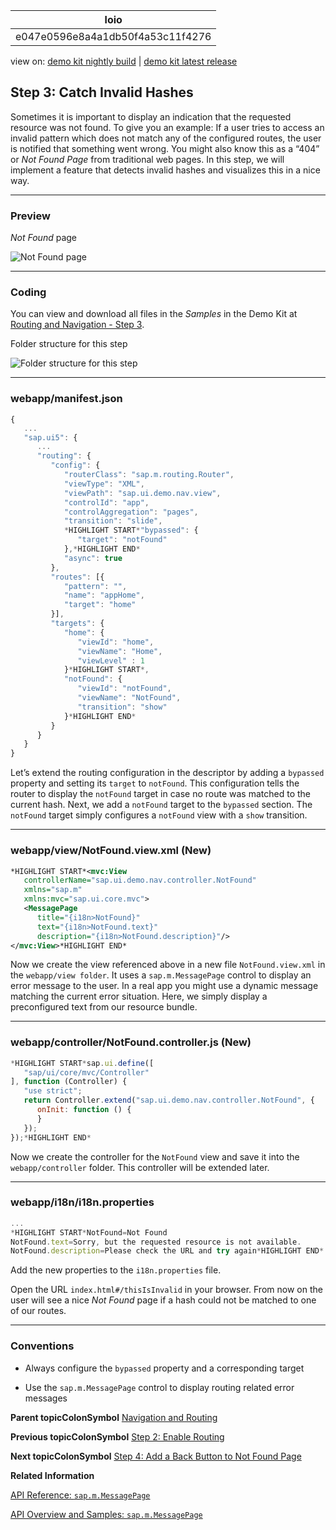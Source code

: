 <!-- loioe047e0596e8a4a1db50f4a53c11f4276 -->

| loio |
| -----|
| e047e0596e8a4a1db50f4a53c11f4276 |

<div id="loio">

view on: [demo kit nightly build](https://openui5nightly.hana.ondemand.com/#/topic/e047e0596e8a4a1db50f4a53c11f4276) | [demo kit latest release](https://openui5.hana.ondemand.com/#/topic/e047e0596e8a4a1db50f4a53c11f4276)</div>

## Step 3: Catch Invalid Hashes

Sometimes it is important to display an indication that the requested resource was not found. To give you an example: If a user tries to access an invalid pattern which does not match any of the configured routes, the user is notified that something went wrong. You might also know this as a “404” or *Not Found Page* from traditional web pages. In this step, we will implement a feature that detects invalid hashes and visualizes this in a nice way.

***

### Preview

   
  
<a name="loioe047e0596e8a4a1db50f4a53c11f4276__fig_r1j_pst_mr"/>*Not Found* page

 ![](loio81506b2d46e440e09921911289e74570_LowRes.png "Not Found page") 

***

### Coding

You can view and download all files in the *Samples* in the Demo Kit at [Routing and Navigation - Step 3](https://openui5.hana.ondemand.com/explored.html#/sample/sap.ui.core.tutorial.navigation.03/preview).

   
  
<a name="loioe047e0596e8a4a1db50f4a53c11f4276__fig_chm_4jp_ls"/>Folder structure for this step

 ![](loio0b225d6d91d142a2b44a164193121700_HiRes.png "Folder structure for this step") 

***

### webapp/manifest.json

``` js
{
   ...
   "sap.ui5": {
      ...
      "routing": {
         "config": {
            "routerClass": "sap.m.routing.Router",
            "viewType": "XML",
            "viewPath": "sap.ui.demo.nav.view",
            "controlId": "app",
            "controlAggregation": "pages",
            "transition": "slide",
            *HIGHLIGHT START*"bypassed": {
               "target": "notFound"
            },*HIGHLIGHT END*
            "async": true
         },
         "routes": [{
            "pattern": "",
            "name": "appHome",
            "target": "home"
         }],
         "targets": {
            "home": {
               "viewId": "home",
               "viewName": "Home",
               "viewLevel" : 1
            }*HIGHLIGHT START*,
            "notFound": {
               "viewId": "notFound",
               "viewName": "NotFound",
               "transition": "show"
            }*HIGHLIGHT END*
         }
      }
   }
}
```

Let’s extend the routing configuration in the descriptor by adding a `bypassed` property and setting its `target` to `notFound`. This configuration tells the router to display the `notFound` target in case no route was matched to the current hash. Next, we add a `notFound` target to the `bypassed` section. The `notFound` target simply configures a `notFound` view with a `show` transition.

***

### webapp/view/NotFound.view.xml \(New\)

``` xml
*HIGHLIGHT START*<mvc:View
   controllerName="sap.ui.demo.nav.controller.NotFound"
   xmlns="sap.m"
   xmlns:mvc="sap.ui.core.mvc">
   <MessagePage
      title="{i18n>NotFound}"
      text="{i18n>NotFound.text}"
      description="{i18n>NotFound.description}"/>
</mvc:View>*HIGHLIGHT END*
```

Now we create the view referenced above in a new file `NotFound.view.xml` in the `webapp/view folder`. It uses a `sap.m.MessagePage` control to display an error message to the user. In a real app you might use a dynamic message matching the current error situation. Here, we simply display a preconfigured text from our resource bundle.

***

### webapp/controller/NotFound.controller.js \(New\)

``` js
*HIGHLIGHT START*sap.ui.define([
   "sap/ui/core/mvc/Controller"
], function (Controller) {
   "use strict";
   return Controller.extend("sap.ui.demo.nav.controller.NotFound", {
      onInit: function () {
      }
   });
});*HIGHLIGHT END*
```

Now we create the controller for the `NotFound` view and save it into the `webapp/controller` folder. This controller will be extended later.

***

### webapp/i18n/i18n.properties

``` js
...
*HIGHLIGHT START*NotFound=Not Found
NotFound.text=Sorry, but the requested resource is not available.
NotFound.description=Please check the URL and try again*HIGHLIGHT END*.
```

Add the new properties to the `i18n.properties` file.

Open the URL `index.html#/thisIsInvalid` in your browser. From now on the user will see a nice *Not Found* page if a hash could not be matched to one of our routes.

***

### Conventions

-   Always configure the `bypassed` property and a corresponding target

-   Use the `sap.m.MessagePage` control to display routing related error messages


**Parent topicColonSymbol** [Navigation and Routing](Navigation_and_Routing_1b6dcd3.md "OpenUI5 comes with a powerful routing API that helps you control the state of your application efficiently. This tutorial will illustrate all major features and APIs related to navigation and routing in OpenUI5 apps by creating a simple and easy to understand mobile app. It represents a set of best practices for applying the navigation and routing features of OpenUI5 to your applications.")

**Previous topicColonSymbol** [Step 2: Enable Routing](Step_2_Enable_Routing_cf3c57c.md "In this step we will modify the app and introduce routing. Instead of having the home page of the app hard coded we will configure a router to wire multiple views together when our app is called. The routing configuration controls the application flow when the user triggers a navigation action or opens a link to the application directly.")

**Next topicColonSymbol** [Step 4: Add a Back Button to Not Found Page](Step_4_Add_a_Back_Button_to_Not_Found_Page_66670b0.md "When we are on the Not Found page because of an invalid hash, we want to get back to our app to select another page. Therefore, we will add a Back button to the Not Found view and make sure that the user gets redirected to either the previous page or the overview page when the Back button is pressed.")

**Related Information**  


[API Reference: `sap.m.MessagePage`](https://openui5.hana.ondemand.com/#docs/api/symbols/sap.m.MessagePage.html)

[API Overview and Samples: `sap.m.MessagePage` ](https://openui5.hana.ondemand.com/explored.html#/entity/sap.m.MessagePage/samples)

